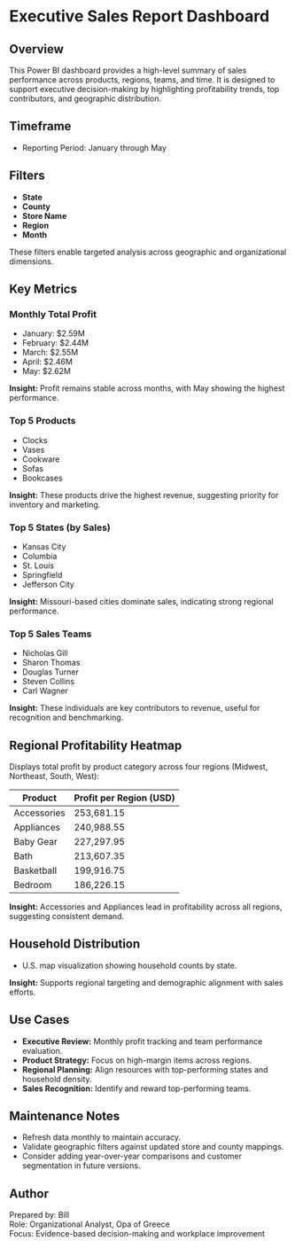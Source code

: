 # Executive Sales Report Dashboard 

## Overview
This Power BI dashboard provides a high-level summary of sales performance across products, regions, teams, and time. It is designed to support executive decision-making by highlighting profitability trends, top contributors, and geographic distribution.

## Timeframe
- Reporting Period: January through May

## Filters
- **State**
- **County**
- **Store Name**
- **Region**
- **Month**

These filters enable targeted analysis across geographic and organizational dimensions.

## Key Metrics

### Monthly Total Profit
- January: $2.59M  
- February: $2.44M  
- March: $2.55M  
- April: $2.46M  
- May: $2.62M  

**Insight:** Profit remains stable across months, with May showing the highest performance.

### Top 5 Products
- Clocks  
- Vases  
- Cookware  
- Sofas  
- Bookcases  

**Insight:** These products drive the highest revenue, suggesting priority for inventory and marketing.

### Top 5 States (by Sales)
- Kansas City  
- Columbia  
- St. Louis  
- Springfield  
- Jefferson City  

**Insight:** Missouri-based cities dominate sales, indicating strong regional performance.

### Top 5 Sales Teams
- Nicholas Gill  
- Sharon Thomas  
- Douglas Turner  
- Steven Collins  
- Carl Wagner  

**Insight:** These individuals are key contributors to revenue, useful for recognition and benchmarking.

## Regional Profitability Heatmap
Displays total profit by product category across four regions (Midwest, Northeast, South, West):

| Product       | Profit per Region (USD) |
|---------------|-------------------------|
| Accessories   | 253,681.15              |
| Appliances    | 240,988.55              |
| Baby Gear     | 227,297.95              |
| Bath          | 213,607.35              |
| Basketball    | 199,916.75              |
| Bedroom       | 186,226.15              |

**Insight:** Accessories and Appliances lead in profitability across all regions, suggesting consistent demand.

## Household Distribution
- U.S. map visualization showing household counts by state.

**Insight:** Supports regional targeting and demographic alignment with sales efforts.

## Use Cases
- **Executive Review:** Monthly profit tracking and team performance evaluation.  
- **Product Strategy:** Focus on high-margin items across regions.  
- **Regional Planning:** Align resources with top-performing states and household density.  
- **Sales Recognition:** Identify and reward top-performing teams.

## Maintenance Notes
- Refresh data monthly to maintain accuracy.  
- Validate geographic filters against updated store and county mappings.  
- Consider adding year-over-year comparisons and customer segmentation in future versions.

## Author
Prepared by: Bill  
Role: Organizational Analyst, Opa of Greece  
Focus: Evidence-based decision-making and workplace improvement
